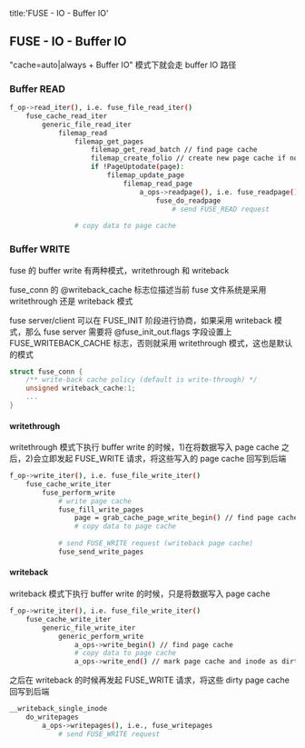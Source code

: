 title:'FUSE - IO - Buffer IO'
## FUSE - IO - Buffer IO

"cache=auto|always + Buffer IO" 模式下就会走 buffer IO 路径


### Buffer READ

```sh
f_op->read_iter(), i.e. fuse_file_read_iter()
    fuse_cache_read_iter
        generic_file_read_iter
            filemap_read
                filemap_get_pages
                    filemap_get_read_batch // find page cache
                    filemap_create_folio // create new page cache if not exist
                    if !PageUptodate(page):
                        filemap_update_page
                            filemap_read_page
                                a_ops->readpage(), i.e. fuse_readpage()
                                    fuse_do_readpage
                                        # send FUSE_READ request
                
                # copy data to page cache
```


### Buffer WRITE

fuse 的 buffer write 有两种模式，writethrough 和 writeback

fuse_conn 的 @writeback_cache 标志位描述当前 fuse 文件系统是采用 writethrough 还是 writeback 模式

fuse server/client 可以在 FUSE_INIT 阶段进行协商，如果采用 writeback 模式，那么 fuse server 需要将 @fuse_init_out.flags 字段设置上 FUSE_WRITEBACK_CACHE 标志，否则就采用 writethrough 模式，这也是默认的模式

```c
struct fuse_conn {
	/** write-back cache policy (default is write-through) */
	unsigned writeback_cache:1;
	...
}
```


#### writethrough

writethrough 模式下执行 buffer write 的时候，1)在将数据写入 page cache 之后，2)会立即发起 FUSE_WRITE 请求，将这些写入的 page cache 回写到后端

```sh
f_op->write_iter(), i.e. fuse_file_write_iter()
    fuse_cache_write_iter
        fuse_perform_write
            # write page cache
            fuse_fill_write_pages
                page = grab_cache_page_write_begin() // find page cache
                # copy data to page cache
            
            # send FUSE_WRITE request (writeback page cache)
            fuse_send_write_pages
```


#### writeback

writeback 模式下执行 buffer write 的时候，只是将数据写入 page cache

```sh
f_op->write_iter(), i.e. fuse_file_write_iter()
    fuse_cache_write_iter
        generic_file_write_iter      
            generic_perform_write
                a_ops->write_begin() // find page cache
                # copy data to page cache
                a_ops->write_end() // mark page cache and inode as dirty
```


之后在 writeback 的时候再发起 FUSE_WRITE 请求，将这些 dirty page cache 回写到后端

```sh
__writeback_single_inode
    do_writepages
        a_ops->writepages(), i.e., fuse_writepages
            # send FUSE_WRITE request
```
